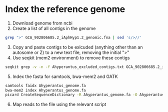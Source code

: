 
# Index the reference genome

  1) Download genome from ncbi
  2) Create a list of all contigs in the genome
  ```bash
  grep ">" GCA_902806685.2_iAphHyp1.2_genomic.fna | sed 's/>//'
  ```
  3) Copy and paste contigs to be exlcuded (anything other than an autosome or Z) to a new text file, removing the initial ">"
  4) Use seqkit (mem2 environment) to remove these contigs
  ```bash
  seqkit grep -v -n -f Ahyperantus_excluded_contigs.txt GCA_902806685.2_iAphHyp1.2_genomic.fna > Ahyperantus_genome.fa
  ```
  5) Index the fasta for samtools, bwa-mem2 and GATK
  ```bash
  samtools faidx Ahyperantus_genome.fa
  bwa-mem2 index Ahyperantus_genome.fa
  picard CreateSequenceDictionary -R Ahyperantus_genome.fa -O Ahyperantus_genome.dict
  ```
  6) Map reads to the file using the relevant script
